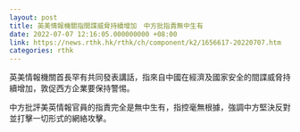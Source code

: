 ```yaml
---
layout: post
title: 英美情報機關指間諜威脅持續增加　中方批指責無中生有
date: 2022-07-07 12:16:05.000000000 +08:00
link: https://news.rthk.hk/rthk/ch/component/k2/1656617-20220707.htm
categories: rthk
---
```


英美情報機關首長罕有共同發表講話，指來自中國在經濟及國家安全的間諜威脅持續增加，敦促西方企業要保持警惕。

中方批評美英情報官員的指責完全是無中生有，指控毫無根據，強調中方堅決反對並打擊一切形式的網絡攻擊。
